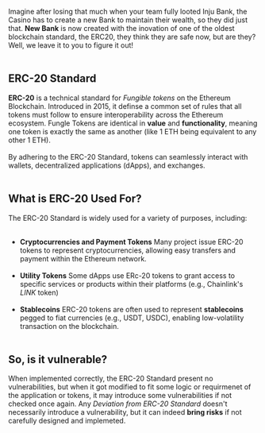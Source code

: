 Imagine after losing that much when your team fully looted Inju Bank, the Casino has to create a new Bank to maintain their wealth, so they did just that. **New Bank** is now created with the inovation of one of the oldest blockchain standard, the ERC20, they think they are safe now, but are they? Well, we leave it to you to figure it out! &nbsp;  
&nbsp;  
## ERC-20 Standard

**ERC-20** is a technical standard for *Fungible tokens* on the Ethereum Blockchain. Introduced in 2015, it definse a common set of rules that all tokens must follow to ensure interoperability across the Ethereum ecosystem. Fungle Tokens are identical in **value** and **functionality**, meaning one token is exactly the same as another (like 1 ETH being equivalent to any other 1 ETH). &nbsp;  
&nbsp;  
By adhering to the ERC-20 Standard, tokens can seamlessly interact with wallets, decentralized applications (dApps), and exchanges. &nbsp;  
&nbsp;  

## What is ERC-20 Used For?
The ERC-20 Standard is widely used for a variety of purposes, including: &nbsp;  
&nbsp;  
- **Cryptocurrencies and Payment Tokens**
    Many project issue ERC-20 tokens to represent cryptocurrencies, allowing easy transfers and payment within the Ethereum network. &nbsp;  
    &nbsp;  
- **Utility Tokens**
    Some dApps use ERc-20 tokens to grant access to specific services or products within their platforms (e.g., Chainlink's *LINK* token) &nbsp;  
    &nbsp;  
- **Stablecoins**
    ERC-20 tokens are often used to represent **stablecoins** pegged to fiat currencies (e.g., USDT, USDC), enabling low-volatility transaction on the blockchain. &nbsp;  
    &nbsp;  

## So, is it vulnerable?
When implemented correctly, the ERC-20 Standard present no vulnerabilities, but when it got modified to fit some logic or requirmenet of the application or tokens, it may introduce some vulnerabilities if not checked once again. Any *Deviation from ERC-20 Standard* doesn't necessarily introduce a vulnerability, but it can indeed **bring risks** if not carefully designed and implemeted.

